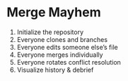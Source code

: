 # Merge Mayhem

1. Initialize the repository
2. Everyone clones and branches
3. Everyone edits someone else’s file
4. Everyone merges individually
5. Everyone rotates conflict resolution
6. Visualize history & debrief
